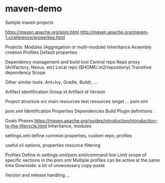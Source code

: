 maven-demo
==========

Sample maven projects

https://maven.apache.org/pom.html
http://maven.apache.org/maven-1.x/reference/properties.html

Projects:
  Modules (Aggregation or multi-module)
  Inheritance
  Assembly creation
  Profiles
  Default properties

Dependency management and build tool
  Central repo
  Repo proxy (Artifactory, Nexus, etc)
  Local repo ($HOME/.m2/repositoriy)
  Transitive dependency
  Scope 

Other similar tools:
  Ant+Ivy, Gradle, Buildr, ...

Artifact identification
  Group id
  Artifact id
  Version

Project structure
  src
    main
      <language>
      resources
    test
      <language>
      resources
  target
    ...
  pom.xml
  

pom.xml
  Identification
  Properties
  Dependencies
  Build
    Plugin definitions

Goals
Phases
  https://maven.apache.org/guides/introduction/introduction-to-the-lifecycle.html
Inheritance, modules

settings.xml
  define common properties, custom repo, profiles

useful cli options, properties
resource filtering

Profiles
  Define in settings.xml/pom.xml/command line
  Limit scope of specific sections in the pom.xml
  Multiple profiles can be active at the same time
  Downside: a lot of unnecessary copy-paste


Version and release handling
  ...

